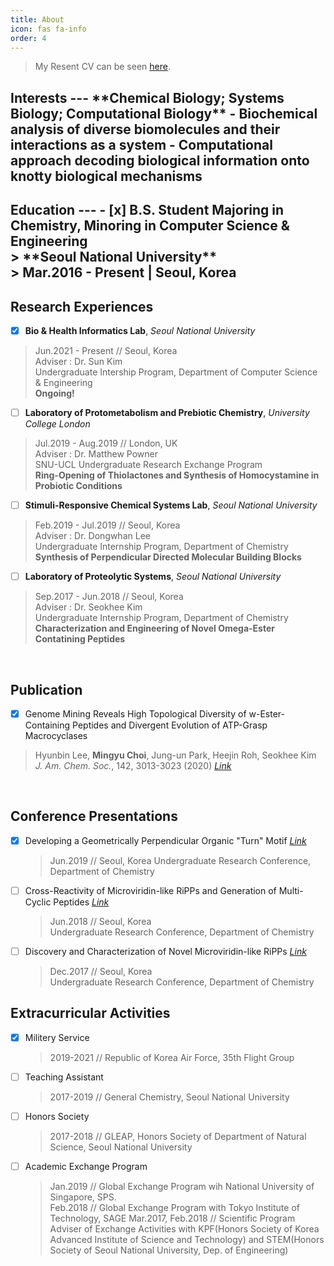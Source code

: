 ```yaml
---
title: About
icon: fas fa-info
order: 4
---
```


> My Resent CV can be seen [here](https://github.com/Chemgyu/chemgyu.github.io/blob/master/PDFfiles/CV_MinGyu_Choi.pdf).<br>

<h2>Interests
---
**Chemical Biology; Systems Biology; Computational Biology**
- Biochemical analysis of diverse biomolecules and their interactions as a system
- Computational approach decoding biological information onto knotty biological mechanisms

<h2>Education
---
- [x] B.S. Student Majoring in Chemistry, Minoring in Computer Science & Engineering<br>
> **Seoul National University**<br>
> Mar.2016 - Present | Seoul, Korea
<br>

Research Experiences</h2>
---
- [x] **Bio & Health Informatics Lab**, *Seoul National University*
 > Jun.2021 - Present // Seoul, Korea<br>
 > Adviser : Dr. Sun Kim<br>
 > Undergraduate Intership Program, Department of Computer Science & Engineering<br>
 > **Ongoing!**
- [ ] **Laboratory of Protometabolism and Prebiotic Chemistry**, *University College London*
 > Jul.2019 - Aug.2019 // London, UK<br>
 > Adviser : Dr. Matthew Powner<br>
 > SNU-UCL Undergraduate Research Exchange Program<br>
 > **Ring-Opening of Thiolactones and Synthesis of Homocystamine in Probiotic Conditions**
- [ ] **Stimuli-Responsive Chemical Systems Lab**, *Seoul National University*
 > Feb.2019 - Jul.2019 // Seoul, Korea<br>
 > Adviser : Dr. Dongwhan Lee<br>
 > Undergraduate Internship Program, Department of Chemistry<br>
 > **Synthesis of Perpendicular Directed Molecular Building Blocks**
- [ ] **Laboratory of Proteolytic Systems**, *Seoul National University*
 > Sep.2017 - Jun.2018 // Seoul, Korea<br>
 > Adviser : Dr. Seokhee Kim<br>
 > Undergraduate Internship Program, Department of Chemistry<br>
 > **Characterization and Engineering of Novel Omega-Ester Contatining Peptides**
<br>

Publication</h2>
---
- [x] Genome Mining Reveals High Topological Diversity of w-Ester-Containing Peptides and Divergent Evolution of ATP-Grasp Macrocyclases
> Hyunbin Lee, **Mingyu Choi**, Jung-un Park, Heejin Roh, Seokhee Kim<br>
> *J. Am. Chem. Soc.*, 142, 3013-3023 (2020) *[Link](https://pubs.acs.org/doi/abs/10.1021/jacs.9b12076)*
<br>

Conference Presentations</h2>
---
- [x] Developing a Geometrically Perpendicular Organic "Turn" Motif *[Link](https://github.com/Chemgyu/chemgyu.github.io/blob/master/PDFfiles/Developing%20a%20Geometrically%20Perpendicullar%20Organic%20%22Turn%22%20Motif.pdf)*<bf>
  > Jun.2019 // Seoul, Korea<bf>
  > Undergraduate Research Conference, Department of Chemistry
- [ ] Cross-Reactivity of Microviridin-like RiPPs and Generation of Multi-Cyclic Peptides *[Link](https://github.com/Chemgyu/chemgyu.github.io/blob/master/PDFfiles/Cross-Reactivity%20of%20Mv-like%20RiPPs%20and%20Generation%20of%20Multi-Cyclic%20Peptides.pdf)*<bf>
  > Jun.2018 // Seoul, Korea<br>
  > Undergraduate Research Conference, Department of Chemistry
- [ ] Discovery and Characterization of Novel Microviridin-like RiPPs *[Link](https://github.com/Chemgyu/chemgyu.github.io/blob/master/PDFfiles/Discovery%20and%20Characterization%20of%20Novel%20Mv-like%20RiPPs.pdf)*
  > Dec.2017 // Seoul, Korea<br>
  > Undergraduate Research Conference, Department of Chemistry
  
Extracurricular Activities</h2>
---
- [x] Militery Service
  > 2019-2021 // Republic of Korea Air Force, 35th Flight Group
- [ ] Teaching Assistant
  > 2017-2019 // General Chemistry, Seoul National University
- [ ] Honors Society
  > 2017-2018 // GLEAP, Honors Society of Department of Natural Science, Seoul National University
- [ ] Academic Exchange Program
  > Jan.2019 // Global Exchange Program wih National University of Singapore, SPS.<br>
  > Feb.2018 // Global Exchange Program with Tokyo Institute of Technology, SAGE
  > Mar.2017, Feb.2018 // Scientific Program Adviser of Exchange Activities with KPF(Honors Society of Korea Advanced Institute of Science and Technology) and STEM(Honors Society of Seoul National University, Dep. of Engineering)
